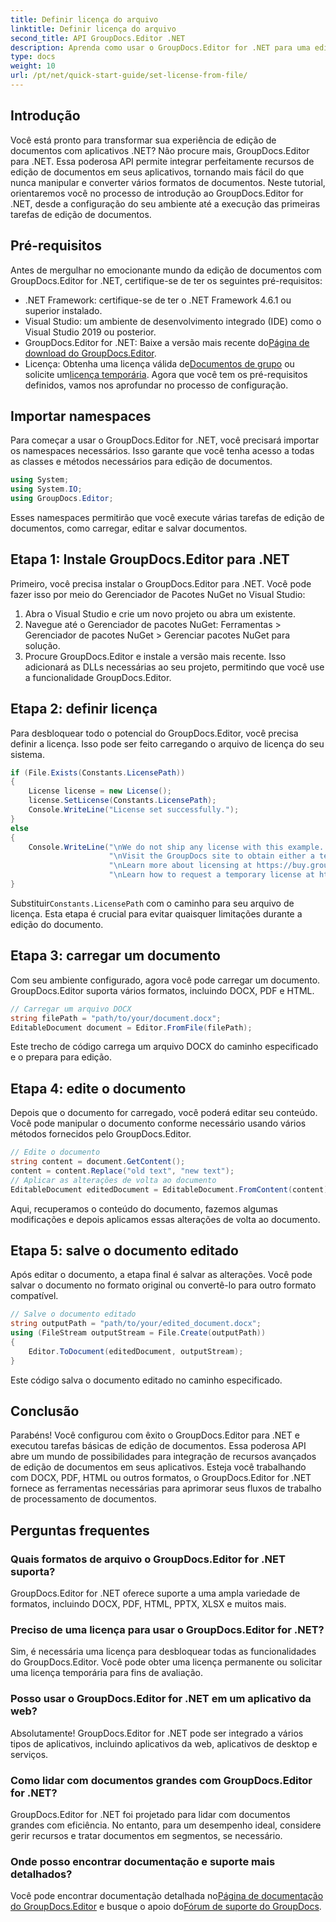 ```yaml
---
title: Definir licença do arquivo
linktitle: Definir licença do arquivo
second_title: API GroupDocs.Editor .NET
description: Aprenda como usar o GroupDocs.Editor for .NET para uma edição perfeita de documentos em seus aplicativos. Guia passo a passo, dicas e perguntas frequentes incluídas.
type: docs
weight: 10
url: /pt/net/quick-start-guide/set-license-from-file/
---
```

## Introdução
Você está pronto para transformar sua experiência de edição de documentos com aplicativos .NET? Não procure mais, GroupDocs.Editor para .NET. Essa poderosa API permite integrar perfeitamente recursos de edição de documentos em seus aplicativos, tornando mais fácil do que nunca manipular e converter vários formatos de documentos. Neste tutorial, orientaremos você no processo de introdução ao GroupDocs.Editor for .NET, desde a configuração do seu ambiente até a execução das primeiras tarefas de edição de documentos.
## Pré-requisitos
Antes de mergulhar no emocionante mundo da edição de documentos com GroupDocs.Editor for .NET, certifique-se de ter os seguintes pré-requisitos:
- .NET Framework: certifique-se de ter o .NET Framework 4.6.1 ou superior instalado.
- Visual Studio: um ambiente de desenvolvimento integrado (IDE) como o Visual Studio 2019 ou posterior.
-  GroupDocs.Editor for .NET: Baixe a versão mais recente do[Página de download do GroupDocs.Editor](https://releases.groupdocs.com/editor/net/).
-  Licença: Obtenha uma licença válida de[Documentos de grupo](https://purchase.groupdocs.com/buy) ou solicite um[licença temporária](https://purchase.groupdocs.com/temporary-license/).
Agora que você tem os pré-requisitos definidos, vamos nos aprofundar no processo de configuração.
## Importar namespaces
Para começar a usar o GroupDocs.Editor for .NET, você precisará importar os namespaces necessários. Isso garante que você tenha acesso a todas as classes e métodos necessários para edição de documentos.
```csharp
using System;
using System.IO;
using GroupDocs.Editor;
```
Esses namespaces permitirão que você execute várias tarefas de edição de documentos, como carregar, editar e salvar documentos.
## Etapa 1: Instale GroupDocs.Editor para .NET
Primeiro, você precisa instalar o GroupDocs.Editor para .NET. Você pode fazer isso por meio do Gerenciador de Pacotes NuGet no Visual Studio:
1. Abra o Visual Studio e crie um novo projeto ou abra um existente.
2. Navegue até o Gerenciador de pacotes NuGet: Ferramentas > Gerenciador de pacotes NuGet > Gerenciar pacotes NuGet para solução.
3. Procure GroupDocs.Editor e instale a versão mais recente.
Isso adicionará as DLLs necessárias ao seu projeto, permitindo que você use a funcionalidade GroupDocs.Editor.
## Etapa 2: definir licença
Para desbloquear todo o potencial do GroupDocs.Editor, você precisa definir a licença. Isso pode ser feito carregando o arquivo de licença do seu sistema.
```csharp
if (File.Exists(Constants.LicensePath))
{
    License license = new License();
    license.SetLicense(Constants.LicensePath);
    Console.WriteLine("License set successfully.");
}
else
{
    Console.WriteLine("\nWe do not ship any license with this example. " +
                      "\nVisit the GroupDocs site to obtain either a temporary or permanent license. " +
                      "\nLearn more about licensing at https://buy.groupdocs.com/faqs/licensing. " +
                      "\nLearn how to request a temporary license at https://buy.groupdocs.com/temporary-license.");
}
```
 Substituir`Constants.LicensePath` com o caminho para seu arquivo de licença. Esta etapa é crucial para evitar quaisquer limitações durante a edição do documento. 
## Etapa 3: carregar um documento
Com seu ambiente configurado, agora você pode carregar um documento. GroupDocs.Editor suporta vários formatos, incluindo DOCX, PDF e HTML.
```csharp
// Carregar um arquivo DOCX
string filePath = "path/to/your/document.docx";
EditableDocument document = Editor.FromFile(filePath);
```
Este trecho de código carrega um arquivo DOCX do caminho especificado e o prepara para edição.
## Etapa 4: edite o documento
Depois que o documento for carregado, você poderá editar seu conteúdo. Você pode manipular o documento conforme necessário usando vários métodos fornecidos pelo GroupDocs.Editor.
```csharp
// Edite o documento
string content = document.GetContent();
content = content.Replace("old text", "new text");
// Aplicar as alterações de volta ao documento
EditableDocument editedDocument = EditableDocument.FromContent(content);
```
Aqui, recuperamos o conteúdo do documento, fazemos algumas modificações e depois aplicamos essas alterações de volta ao documento.
## Etapa 5: salve o documento editado
Após editar o documento, a etapa final é salvar as alterações. Você pode salvar o documento no formato original ou convertê-lo para outro formato compatível.
```csharp
// Salve o documento editado
string outputPath = "path/to/your/edited_document.docx";
using (FileStream outputStream = File.Create(outputPath))
{
    Editor.ToDocument(editedDocument, outputStream);
}
```
Este código salva o documento editado no caminho especificado.
## Conclusão
Parabéns! Você configurou com êxito o GroupDocs.Editor para .NET e executou tarefas básicas de edição de documentos. Essa poderosa API abre um mundo de possibilidades para integração de recursos avançados de edição de documentos em seus aplicativos. Esteja você trabalhando com DOCX, PDF, HTML ou outros formatos, o GroupDocs.Editor for .NET fornece as ferramentas necessárias para aprimorar seus fluxos de trabalho de processamento de documentos.
## Perguntas frequentes
### Quais formatos de arquivo o GroupDocs.Editor for .NET suporta?
GroupDocs.Editor for .NET oferece suporte a uma ampla variedade de formatos, incluindo DOCX, PDF, HTML, PPTX, XLSX e muitos mais.
### Preciso de uma licença para usar o GroupDocs.Editor for .NET?
Sim, é necessária uma licença para desbloquear todas as funcionalidades do GroupDocs.Editor. Você pode obter uma licença permanente ou solicitar uma licença temporária para fins de avaliação.
### Posso usar o GroupDocs.Editor for .NET em um aplicativo da web?
Absolutamente! GroupDocs.Editor for .NET pode ser integrado a vários tipos de aplicativos, incluindo aplicativos da web, aplicativos de desktop e serviços.
### Como lidar com documentos grandes com GroupDocs.Editor for .NET?
GroupDocs.Editor for .NET foi projetado para lidar com documentos grandes com eficiência. No entanto, para um desempenho ideal, considere gerir recursos e tratar documentos em segmentos, se necessário.
### Onde posso encontrar documentação e suporte mais detalhados?
 Você pode encontrar documentação detalhada no[Página de documentação do GroupDocs.Editor](https://reference.groupdocs.com/editor/net/) e busque o apoio do[Fórum de suporte do GroupDocs](https://forum.groupdocs.com/c/editor/20).